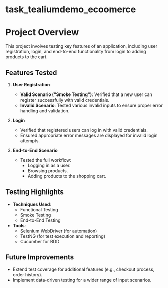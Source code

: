 # task_tealiumdemo_ecoomerce

# Project Overview

This project involves testing key features of an application, including user registration, login, and end-to-end functionality from login to adding products to the cart.

## Features Tested

1. **User Registration**
   - **Valid Scenario ("Smoke Testing")**: Verified that a new user can register successfully with valid credentials.
   - **Invalid Scenario**: Tested various invalid inputs to ensure proper error handling and validation.

2. **Login**
   - Verified that registered users can log in with valid credentials.
   - Ensured appropriate error messages are displayed for invalid login attempts.

3. **End-to-End Scenario**
   - Tested the full workflow:
     - Logging in as a user.
     - Browsing products.
     - Adding products to the shopping cart.

## Testing Highlights

- **Techniques Used**:
  - Functional Testing
  - Smoke Testing
  - End-to-End Testing
- **Tools**:
  - Selenium WebDriver (for automation)
  - TestNG (for test execution and reporting)
  - Cucumber for BDD

## Future Improvements

- Extend test coverage for additional features (e.g., checkout process, order history).
- Implement data-driven testing for a wider range of input scenarios.

